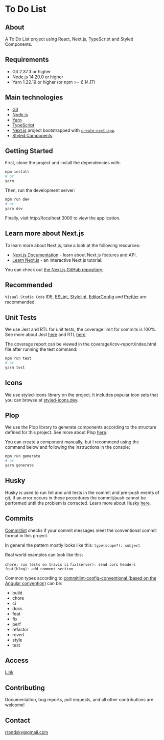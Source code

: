 # To Do List

## About

A To Do List project using React, Next.js, TypeScript and Styled Components.

## Requirements

- Git 2.37.3 or higher
- Node.js 14.20.0 or higher
- Yarn 1.22.19 or higher (or npm >= 6.14.17)

## Main technologies

- [Git](https://git-scm.com/)
- [Node.js](https://nodejs.org/)
- [Yarn](https://yarnpkg.com/)
- [TypeScript](https://www.typescriptlang.org/)
- [Next.js](https://nextjs.org/) project bootstrapped with [`create-next-app`](https://github.com/vercel/next.js/tree/canary/packages/create-next-app).
- [Styled Components](https://styled-components.com/)

## Getting Started

First, clone the project and install the dependencies with:

```bash
npm install
# or
yarn
```

Then, run the development server:

```bash
npm run dev
# or
yarn dev
```

Finally, visit http://localhost:3000 to view the application.

## Learn more about Next.js

To learn more about Next.js, take a look at the following resources:

- [Next.js Documentation](https://nextjs.org/docs) - learn about Next.js features and API.
- [Learn Next.js](https://nextjs.org/learn) - an interactive Next.js tutorial.

You can check out [the Next.js GitHub repository](https://github.com/vercel/next.js/);

## Recommended

`Visual Studio Code` IDE, [ESLint](https://marketplace.visualstudio.com/items?itemName=dbaeumer.vscode-eslint), [Stylelint](https://marketplace.visualstudio.com/items?itemName=stylelint.vscode-stylelint), [EditorConfig](https://marketplace.visualstudio.com/items?itemName=EditorConfig.EditorConfig) and [Prettier](https://marketplace.visualstudio.com/items?itemName=esbenp.prettier-vscode) are recommended.

## Unit Tests

We use Jest and RTL for unit tests, the coverage limit for commits is 100%. See more about Jest [here](https://jestjs.io/pt-BR/) and RTL [here](https://testing-library.com/docs/react-testing-library/intro/).

The coverage report can be viewed in the coverage/lcov-report/index.html file after running the test command:

```bash
npm run test
# or
yarn test
```

## Icons

We use styled-icons library on the project. It includes popular icon sets that you can browse at [styled-icons.dev](https://styled-icons.dev/).

## Plop

We use the Plop library to generate components according to the structure defined for this project. See more about Plop [here](https://plopjs.com/).

You can create a component manually, but I recommend using the command below and following the instructions in the console:

```bash
npm run generate
# or
yarn generate
```

## Husky

Husky is used to run lint and unit tests in the commit and pre-push events of git, if an error occurs in these procedures the commit/push cannot be performed until the problem is corrected. Learn more about Husky [here](https://github.com/typicode/husky).

## Commits

[Commitlint](https://commitlint.js.org/#/) checks if your commit messages meet the conventional commit format in this project.

In general the pattern mostly looks like this:
`type(scope?): subject`

Real world examples can look like this:

`chore: run tests on travis ci`
`fix(server): send cors headers`
`feat(blog): add comment section`

Common types according to [commitlint-config-conventional (based on the Angular convention)](https://github.com/conventional-changelog/commitlint/tree/master/@commitlint/config-conventional#type-enum) can be:

- build
- chore
- ci
- docs
- feat
- fix
- perf
- refactor
- revert
- style
- test

## Access

[Link](https://todolist-andrerrsky.vercel.app/)

## Contributing

Documentation, bug reports, pull requests, and all other contributions are welcome!

## Contact

rrandsky@gmail.com

```

```
